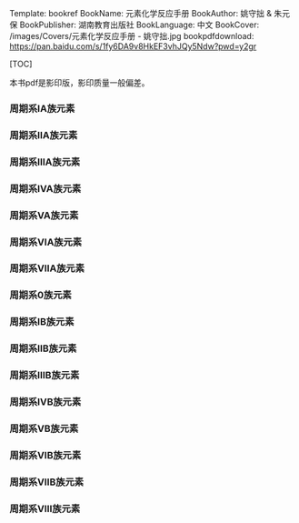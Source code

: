 Template: bookref
BookName: 元素化学反应手册
BookAuthor: 姚守拙 & 朱元保
BookPublisher: 湖南教育出版社
BookLanguage: 中文
BookCover: /images/Covers/元素化学反应手册 - 姚守拙.jpg
bookpdfdownload: https://pan.baidu.com/s/1fy6DA9v8HkEF3vhJQy5Ndw?pwd=y2gr 


[TOC]

本书pdf是影印版，影印质量一般偏差。

### 周期系ⅠA族元素

### 周期系ⅡA族元素

### 周期系ⅢA族元素

### 周期系ⅣA族元素

### 周期系ⅤA族元素

### 周期系ⅥA族元素

### 周期系ⅦA族元素

### 周期系0族元素

### 周期系ⅠB族元素

### 周期系ⅡB族元素

### 周期系ⅢB族元素

### 周期系ⅣB族元素

### 周期系ⅤB族元素

### 周期系ⅥB族元素

### 周期系ⅦB族元素

### 周期系Ⅷ族元素

